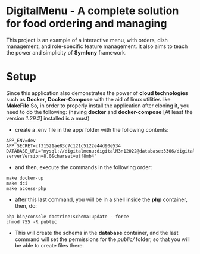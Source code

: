 # DigitalMenu - A complete solution for food ordering and managing

This project is an example of a interactive menu, with orders, dish management, and role-specific feature management. It also aims to teach the power and simplicity of **Symfony** framework.


# Setup

Since this application also demonstrates the power of **cloud technologies** such as **Docker**, **Docker-Compose** with the aid of linux utilities like **MakeFile**
So, in order to properly install the application after cloning it, you need to do the following: (having **docker** and **docker-compose** [At least the version *1.29.2*] installed is a must)

- create a .env file in the app/ folder with the following contents:
```
APP_ENV=dev  
APP_SECRET=cf31521ae83c7c121c5122e44d90e534
DATABASE_URL="mysql://digitalmenu:digitalM3n12022@database:3306/digitalmenu?serverVersion=8.0&charset=utf8mb4"
```
- and then, execute the commands in the following order:
```
make docker-up
make dci
make access-php
```
- after this last command, you will be in a shell inside the **php** container, then, do:
```
php bin/console doctrine:schema:update --force
chmod 755 -R public
```
- This will create the schema in the **database** container, and the last command will set the permissions for the *public/* folder, so that you will be able to create files there.